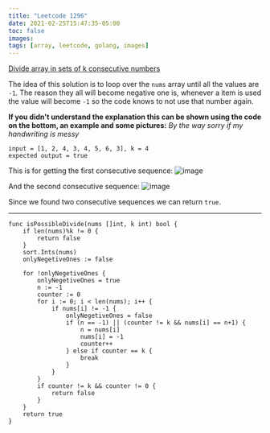 ```yaml
---
title: "Leetcode 1296"
date: 2021-02-25T15:47:35-05:00
toc: false
images:
tags: [array, leetcode, golang, images]
---
```

[Divide array in sets of k consecutive numbers](https://leetcode.com/problems/divide-array-in-sets-of-k-consecutive-numbers/)

The idea of this solution is to loop over the `nums` array until all the values are `-1`. The reason they all will become negative one is, whenever a item is used the value will become `-1` so the code knows to not use that number again.


**If you didn't understand the explanation this can be shown using the code on the bottom, an example and some pictures:**
*By the way sorry if my handwriting is messy*
```
input = [1, 2, 4, 3, 4, 5, 6, 3], k = 4
expected output = true
```

This is for getting the first consecutive sequence:
![image](https://assets.leetcode.com/users/images/cfc0f0b7-8ffc-4ab0-8b83-143691f75526_1614179878.874795.png)

And the second consecutive sequence:
![image](https://assets.leetcode.com/users/images/eb4d3251-f7a8-4fe4-a3d2-ee89a0cc4e42_1614180843.1899865.png)

Since we found two consecutive sequences we can return `true`.

* **

```
func isPossibleDivide(nums []int, k int) bool {
	if len(nums)%k != 0 {
		return false
	}
	sort.Ints(nums)
	onlyNegetiveOnes := false

	for !onlyNegetiveOnes {
		onlyNegetiveOnes = true
		n := -1
		counter := 0
		for i := 0; i < len(nums); i++ {
			if nums[i] != -1 {
				onlyNegetiveOnes = false
				if (n == -1) || (counter != k && nums[i] == n+1) {
					n = nums[i]
					nums[i] = -1
					counter++
				} else if counter == k {
					break
				}
			}
		}
		if counter != k && counter != 0 {
			return false
		}
	}
	return true
}
```